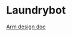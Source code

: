 # Laundrybot

[Arm design doc](https://docs.google.com/document/d/1nUXod_bPDRYzCcjLzb6MbL-3G9BN6W6tbsyivIDl7lg/edit)
